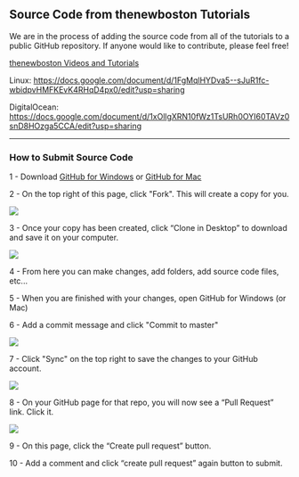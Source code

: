 ## Source Code from thenewboston Tutorials

We are in the process of adding the source code from all of the tutorials to a public GitHub repository. If anyone would like to contribute, please feel free!

[thenewboston Videos and Tutorials](https://www.thenewboston.com/videos.php)

Linux: https://docs.google.com/document/d/1FgMqlHYDva5--sJuR1fc-wbidpvHMFKEvK4RHqD4px0/edit?usp=sharing

DigitalOcean: https://docs.google.com/document/d/1xOllgXRN10fWz1TsURh0OYI60TAVz0snD8HOzga5CCA/edit?usp=sharing

***

### How to Submit Source Code

1 - Download [GitHub for Windows](https://windows.github.com/) or [GitHub for Mac](https://mac.github.com/)

2 - On the top right of this page, click "Fork". This will create a copy for you.

![](http://i.imgur.com/UTwzOgC.png)

3 - Once your copy has been created, click “Clone in Desktop” to download and save it on your computer. 

![](http://i.imgur.com/uNy5iHg.png)

4 - From here you can make changes, add folders, add source code files, etc... 

5 - When you are finished with your changes, open GitHub for Windows (or Mac)

6 - Add a commit message and click "Commit to master"

![](http://i.imgur.com/jHcjXvF.png)

7 - Click "Sync" on the top right to save the changes to your GitHub account.

![](http://i.imgur.com/hk9mIZS.png)

8 - On your GitHub page for that repo, you will now see a “Pull Request” link. Click it. 

![](http://i.imgur.com/pogptvB.png)

9 - On this page, click the “Create pull request” button.

10 - Add a comment and click “create pull request” again button to submit.
